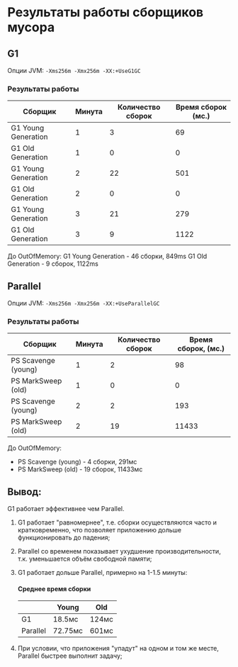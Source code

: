 # Результаты работы сборщиков мусора

## G1
Опции JVM:
```-Xms256m -Xmx256m -XX:+UseG1GC```

### Результаты работы
Сборщик | Минута | Количество сборок | Время сборок (мс.)
------- | ------------ | ----------------- | ----------------
G1 Young Generation | 1 | 3 | 69
G1 Old Generation   | 1 | 0 | 0
G1 Young Generation | 2 | 22| 501
G1 Old Generation   | 2 | 0 | 0
G1 Young Generation | 3 | 21| 279
G1 Old Generation   | 3 | 9 | 1122

До OutOfMemory:
G1 Young Generation - 46 сборки, 849ms
G1 Old Generation - 9 сборок, 1122ms

## Parallel
Опции JVM:
```-Xms256m -Xmx256m -XX:+UseParallelGC```

### Результаты работы
Сборщик | Минута | Количество сборок | Время сборок, (мс.)
------- | ------------ | ----------------- | ----------------
PS Scavenge (young) | 1 | 2 | 98
PS MarkSweep (old)  | 1 | 0 | 0
PS Scavenge (young) | 2 | 2 | 193
PS MarkSweep (old)  | 2 | 19 | 11433

До OutOfMemory:
* PS Scavenge (young) - 4 сборки, 291мс
* PS MarkSweep (old) - 19 сборок, 11433мс

## Вывод:
G1 работает эффективнее чем Parallel.
1. G1 работает "равномернее", т.е. сборки осуществляются часто и кратковременно, что позволяет приложению дольше функционировать до падения;
2. Parallel со временем показывает ухудшение производительности, т.к. уменьшается объём свободной памяти;
3. G1 работает дольше Parallel, примерно на 1-1.5 минуты:

    #### Среднее время сборки
   |  | Young | Old |
    ------- | ------------ | ----------------- |
    | G1 | 18.5мс | 124мс |
    | Parallel | 72.75мс | 601мс |
4. При условии, что приложения "упадут" на одном и том же месте, Parallel быстрее выполнит задачу; 
